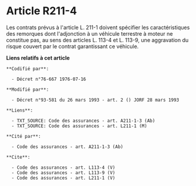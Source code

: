 # Article R211-4

Les contrats prévus à l'article L. 211-1 doivent spécifier les caractéristiques des remorques dont l'adjonction à un véhicule
terrestre à moteur ne constitue pas, au sens des articles L. 113-4 et L. 113-9, une aggravation du risque couvert par le
contrat garantissant ce véhicule.

**Liens relatifs à cet article**

	**Codifié par**:

	  - Décret n°76-667 1976-07-16

	**Modifié par**:

	  - Décret n°93-581 du 26 mars 1993 - art. 2 () JORF 28 mars 1993

	**Liens**:

	  - TXT_SOURCE: Code des assurances - art. A211-1-3 (Ab)
	  - TXT_SOURCE: Code des assurances - art. L211-1 (M)

	**Cité par**:

	  - Code des assurances - art. A211-1-3 (Ab)

	**Cite**:

	  - Code des assurances - art. L113-4 (V)
	  - Code des assurances - art. L113-9 (V)
	  - Code des assurances - art. L211-1 (V)
